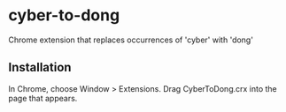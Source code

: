 cyber-to-dong
=============

Chrome extension that replaces occurrences of 'cyber' with 'dong'

Installation
------------

In Chrome, choose Window > Extensions.  Drag CyberToDong.crx into the page that appears.


